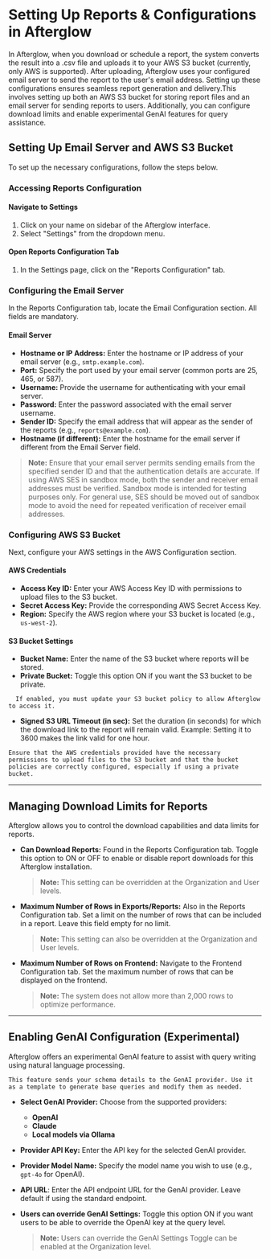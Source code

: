 # Setting Up Reports & Configurations in Afterglow

In Afterglow, when you download or schedule a report, the system converts the result into a .csv file and uploads it to your AWS S3 bucket (currently, only AWS is supported). After uploading, Afterglow uses your configured email server to send the report to the user's email address. Setting up these configurations ensures seamless report generation and delivery.This involves setting up both an AWS S3 bucket for storing report files and an email server for sending reports to users. Additionally, you can configure download limits and enable experimental GenAI features for query assistance.

## Setting Up Email Server and AWS S3 Bucket

To set up the necessary configurations, follow the steps below.

### Accessing Reports Configuration

#### Navigate to Settings

1. Click on your name on sidebar of the Afterglow interface.
2. Select "Settings" from the dropdown menu.

#### Open Reports Configuration Tab

1. In the Settings page, click on the "Reports Configuration" tab.

### Configuring the Email Server

In the Reports Configuration tab, locate the Email Configuration section. All fields are mandatory.

#### Email Server

- **Hostname or IP Address:** Enter the hostname or IP address of your email server (e.g., `smtp.example.com`).
- **Port:** Specify the port used by your email server (common ports are 25, 465, or 587).
- **Username:** Provide the username for authenticating with your email server.
- **Password:** Enter the password associated with the email server username.
- **Sender ID:** Specify the email address that will appear as the sender of the reports (e.g., `reports@example.com`).
- **Hostname (if different):** Enter the hostname for the email server if different from the Email Server field.

> **Note:** Ensure that your email server permits sending emails from the specified sender ID and that the authentication details are accurate. If using AWS SES in sandbox mode, both the sender and receiver email addresses must be verified. Sandbox mode is intended for testing purposes only. For general use, SES should be moved out of sandbox mode to avoid the need for repeated verification of receiver email addresses.

### Configuring AWS S3 Bucket

Next, configure your AWS settings in the AWS Configuration section.

#### AWS Credentials

- **Access Key ID:** Enter your AWS Access Key ID with permissions to upload files to the S3 bucket.
- **Secret Access Key:** Provide the corresponding AWS Secret Access Key.
- **Region:** Specify the AWS region where your S3 bucket is located (e.g., `us-west-2`).

#### S3 Bucket Settings

- **Bucket Name:** Enter the name of the S3 bucket where reports will be stored.
- **Private Bucket:** Toggle this option ON if you want the S3 bucket to be private.

```admonish note
  If enabled, you must update your S3 bucket policy to allow Afterglow to access it.
```

- **Signed S3 URL Timeout (in sec):** Set the duration (in seconds) for which the download link to the report will remain valid. Example: Setting it to 3600 makes the link valid for one hour.

```admonish important
Ensure that the AWS credentials provided have the necessary permissions to upload files to the S3 bucket and that the bucket policies are correctly configured, especially if using a private bucket.
```

---

## Managing Download Limits for Reports

Afterglow allows you to control the download capabilities and data limits for reports.

- **Can Download Reports:** Found in the Reports Configuration tab. Toggle this option to ON or OFF to enable or disable report downloads for this Afterglow installation.
  > **Note:** This setting can be overridden at the Organization and User levels.
- **Maximum Number of Rows in Exports/Reports:** Also in the Reports Configuration tab. Set a limit on the number of rows that can be included in a report. Leave this field empty for no limit.
  > **Note:** This setting can also be overridden at the Organization and User levels.
- **Maximum Number of Rows on Frontend:** Navigate to the Frontend Configuration tab. Set the maximum number of rows that can be displayed on the frontend.
  > **Note:** The system does not allow more than 2,000 rows to optimize performance.

---

## Enabling GenAI Configuration (Experimental)

Afterglow offers an experimental GenAI feature to assist with query writing using natural language processing.

```admonish caution
This feature sends your schema details to the GenAI provider. Use it as a template to generate base queries and modify them as needed.
```

- **Select GenAI Provider:** Choose from the supported providers:

  - **OpenAI**
  - **Claude**
  - **Local models via Ollama**

- **Provider API Key:** Enter the API key for the selected GenAI provider.

- **Provider Model Name:** Specify the model name you wish to use (e.g., `gpt-4o` for OpenAI).
- **API URL**: Enter the API endpoint URL for the GenAI provider. Leave default if using the standard endpoint.
- **Users can override GenAI Settings:** Toggle this option ON if you want users to be able to override the OpenAI key at the query level.
  > **Note:** Users can override the GenAI Settings Toggle can be enabled at the Organization level.
